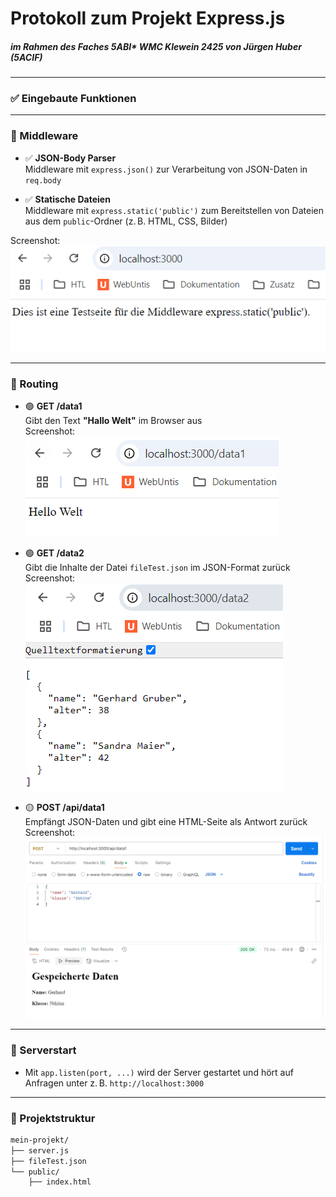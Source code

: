 # Protokoll zum Projekt **Express.js**
##### im Rahmen des Faches 5ABI* WMC Klewein 2425 von Jürgen Huber (5ACIF) 
---

### ✅ Eingebaute Funktionen

---

### 🧩 Middleware

- ✅ **JSON-Body Parser**  
Middleware mit `express.json()` zur Verarbeitung von JSON-Daten in `req.body`

- ✅ **Statische Dateien**  
Middleware mit `express.static('public')` zum Bereitstellen von Dateien aus dem `public`-Ordner (z. B. HTML, CSS, Bilder)  
  
Screenshot:  
![static --> index](images/img_12.png)

---

### 🚦 Routing

- 🟢 **GET /data1**  
Gibt den Text **"Hallo Welt"** im Browser aus  
Screenshot:  
![get1](images/img_1.png)


- 🟢 **GET /data2**  
Gibt die Inhalte der Datei `fileTest.json` im JSON-Format zurück
Screenshot:
![get2](images/img_2.png)

- 🟡 **POST /api/data1**  
Empfängt JSON-Daten und gibt eine HTML-Seite als Antwort zurück
Screenshot:
![post](images/img_3.png)

---

### 🚀 Serverstart

- Mit `app.listen(port, ...)` wird der Server gestartet und hört auf Anfragen unter z. B. `http://localhost:3000`

---

### 📁 Projektstruktur

```bash
mein-projekt/
├── server.js
├── fileTest.json
└── public/
    ├── index.html
